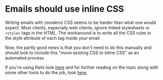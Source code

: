 # Emails should use inline CSS

Writing emails with (modern) CSS seems to be harder than what one would expect. Most clients, especially web clients, ignore linked stylesheets or `<style>` tags in the HTML. The workaround is to write all the CSS rules in the style attribute of each tag inside your email.

Now, the partly good news is that you don't need to do this manually and should look to include this "move existing CSS to inline CSS" as an automated process.

If you're using Rails look [here](https://github.com/fphilipe/premailer-rails) and for further reading on the topic along with some other tools to do the job, look [here](https://www.litmus.com/blog/a-guide-to-css-inlining-in-email/).
